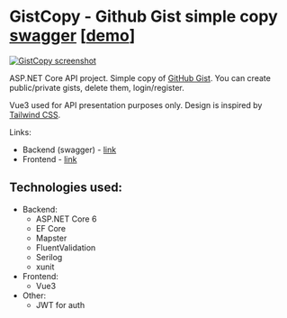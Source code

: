 # GistCopy - Github Gist simple copy [swagger](https://gistcopybackend.herokuapp.com/swagger/index.html) [[demo](https://aristocrab.github.io/GistCopy/)]

[![GistCopy screenshot](https://i.imgur.com/YiuLidm.png)](https://aristocrab.github.io/GistCopy/)

ASP.NET Core API project. Simple copy of [GitHub Gist](https://gist.github.com/). You can create public/private gists, delete them, login/register.

Vue3 used for API presentation purposes only. Design is inspired by [Tailwind CSS](https://tailwindcss.com/). 

Links:
- Backend (swagger) - [link](https://gistcopybackend.herokuapp.com/swagger/index.html)
- Frontend - [link](https://aristocrab.github.io/GistCopy/)

## Technologies used:
- Backend:
	- ASP.NET Core 6
	- EF Core
	- Mapster
	- FluentValidation
	- Serilog
	- xunit
- Frontend:
	- Vue3
- Other:
	- JWT for auth
